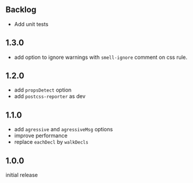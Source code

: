 ## Backlog
- Add unit tests

## 1.3.0
- add option to ignore warnings with `smell-ignore` comment on css rule.

## 1.2.0
- add `propsDetect` option
- add `postcss-reporter` as dev

## 1.1.0
- add `agressive` and `agressiveMsg` options
- improve performance
- replace `eachDecl` by `walkDecls`

## 1.0.0
initial release
